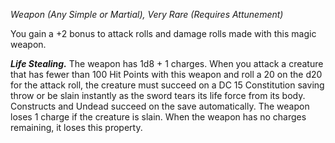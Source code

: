 _Weapon (Any Simple or Martial), Very Rare (Requires Attunement)_

You gain a +2 bonus to attack rolls and damage rolls made with this magic weapon.

**_Life Stealing._** The weapon has 1d8 + 1 charges. When you attack a creature that has fewer than 100 Hit Points with this weapon and roll a 20 on the d20 for the attack roll, the creature must succeed on a DC 15 Constitution saving throw or be slain instantly as the sword tears its life force from its body. Constructs and Undead succeed on the save automatically. The weapon loses 1 charge if the creature is slain. When the weapon has no charges remaining, it loses this property.